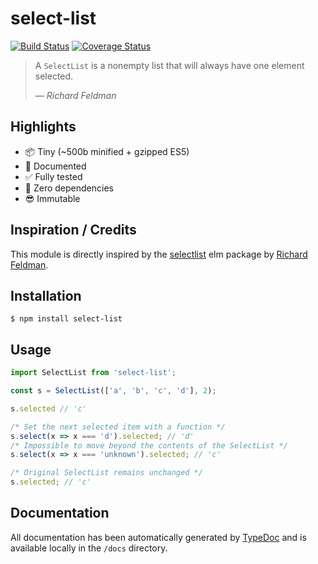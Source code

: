 # select-list

[![Build Status](https://travis-ci.org/chrstntdd/select-list.svg?branch=master)](https://travis-ci.org/chrstntdd/select-list) [![Coverage Status](https://coveralls.io/repos/github/chrstntdd/select-list/badge.svg?branch=class-rewrite)](https://coveralls.io/github/chrstntdd/select-list?branch=class-rewrite)

> A `SelectList` is a nonempty list that will always have one element selected.
> 
> — <cite>Richard Feldman</cite>

## Highlights

* 📦 Tiny (~500b minified + gzipped ES5)
* 📖 Documented
* ✅ Fully tested
* 🚫 Zero dependencies
* 😎 Immutable

## Inspiration / Credits

This module is directly inspired by the [selectlist](https://github.com/rtfeldman/selectlist) elm package by [Richard Feldman](https://github.com/rtfeldman).

## Installation

```shell
$ npm install select-list
```

## Usage

```js
import SelectList from 'select-list';

const s = SelectList(['a', 'b', 'c', 'd'], 2);

s.selected // 'c'

/* Set the next selected item with a function */
s.select(x => x === 'd').selected; // 'd'
/* Impossible to move beyond the contents of the SelectList */
s.select(x => x === 'unknown').selected; // 'c'

/* Original SelectList remains unchanged */
s.selected; // 'c'
```

## Documentation

All documentation has been automatically generated by [TypeDoc](https://github.com/TypeStrong/typedoc) and is available locally in the `/docs` directory.
